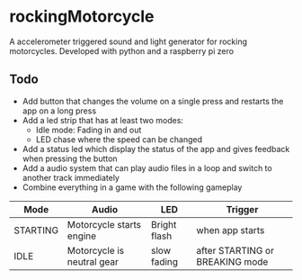 # rockingMotorcycle
A accelerometer triggered sound and light generator for rocking motorcycles. Developed with python and a raspberry pi zero

## Todo

- Add button that changes the volume on a single press and restarts the app on a long press
- Add a led strip that has at least two modes:
  - Idle mode: Fading in and out 
  - LED chase where the speed can be changed
- Add a status led which display the status of the app and gives feedback when pressing the button
- Add a audio system that can play audio files in a loop and switch to another track immediately
- Combine everything in a game with the following gameplay


| Mode  | Audio |  LED | Trigger |
| ------------- | ------------- | ------------- | ------------- |
| STARTING  | Motorcycle starts engine  |  Bright flash |  when app starts |
| IDLE  | Motorcycle is neutral gear  | slow fading | after STARTING or BREAKING mode|

